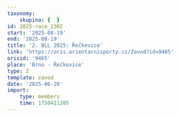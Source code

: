 ```yaml
---
taxonomy:
    skupina: {  }
id: 2025-race_2302
start: '2025-08-19'
end: '2025-08-19'
title: '2. BLL 2025: Řečkovice'
link: 'https://oris.orientacnisporty.cz/Zavod?id=9465'
orisid: '9465'
place: 'Brno - Řečkovice'
type: Z
template: zavod
date: '2025-06-20'
import:
    type: members
    time: 1750411205
---
```


